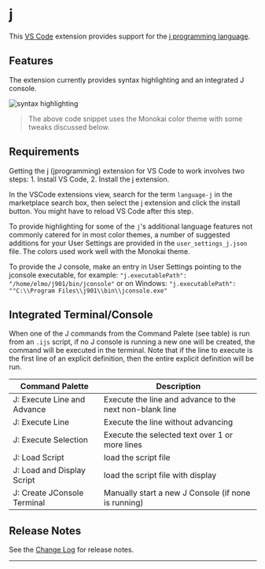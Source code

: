 # j

This [VS Code](https://code.visualstudio.com) extension provides support for the [j programming language](http://www.jsoftware.com/).

## Features

The extension currently provides syntax highlighting and an integrated J console.

![syntax highlighting](images/syntaxhilite.png)
>The above code snippet uses the Monokai color theme with some tweaks discussed below.

## Requirements

Getting the j (jprogramming) extension for VS Code to work involves two steps: 1.
Install VS Code, 2. Install the j extension.

In the VSCode extensions view, search for the term ``language-j`` in the marketplace
search box, then select the j extension and click the install button.
You might have to reload VS Code after this step.

To provide highlighting for some of the ``j``'s additional language features not commonly catered for in most color themes, a number of suggested additions for your User Settings are provided in the ``user_settings_j.json`` file. The colors used work well with the Monokai theme.

To provide the J console,  make an entry in User Settings pointing to the jconsole executable, for example: ``"j.executablePath": "/home/elmo/j901/bin/jconsole"`` or on Windows:
``"j.executablePath": ""C:\\Program Files\\j901\\bin\\jconsole.exe"``

## Integrated Terminal/Console

When one of the J commands from the Command Palete (see table) is run from an `.ijs` script, if no J console is running a new one will be created, the command will be executed in the terminal. Note that if the line to execute is the first line of an explicit definition, then the entire explicit definition will be run.

| Command Palette             | Description                                             |
| --------------------------- | ------------------------------------------------------- |
| J: Execute Line and Advance | Execute the line and advance to the next non-blank line |
| J: Execute Line             | Execute the line without advancing                      |
| J: Execute Selection        | Execute the selected text over 1 or more lines          |
| J: Load Script              | load the script file                                    |
| J: Load and Display Script  | load the script file with display                       |
| J: Create JConsole Terminal | Manually start a new J Console (if none is running)     |


## Release Notes

See the [Change Log](CHANGELOG.md) for release notes.

-----------------------------------------------------------------------------------------------------------

